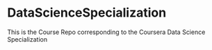 # DataScienceSpecialization
This is the Course Repo corresponding to the Coursera Data Science Specialization

